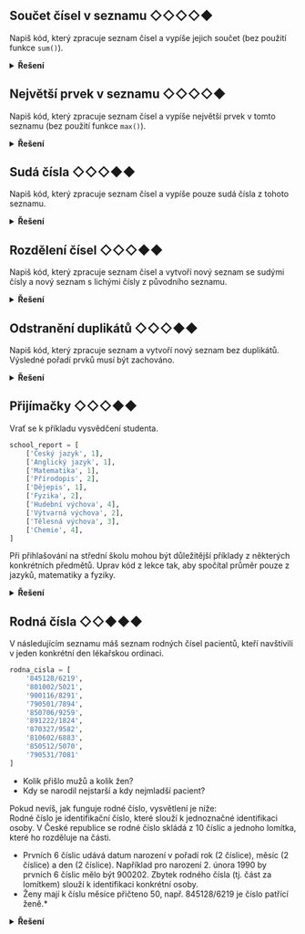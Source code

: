## Součet čísel v seznamu ◇◇◇◇◆

Napiš kód, který zpracuje seznam čísel a vypíše jejich součet (bez použití funkce `sum()`).

<details>
<summary><b>Řešení</b></summary>


```python
soucet = 0

for cislo in [1, 2, 3, 4]:
    soucet += cislo

print(soucet)
```

</details>

## Největší prvek v seznamu ◇◇◇◇◆

Napiš kód, který zpracuje seznam čísel a vypíše největší prvek v tomto seznamu (bez použití funkce `max()`).

<details>
<summary><b>Řešení</b></summary>


```python
nejvetsi = 0

for cislo in [1, 2, 100, 3, 4]:
    if cislo > nejvetsi:
        nejvetsi = cislo

print(nejvetsi)
```

</details>

## Sudá čísla ◇◇◇◆◆

Napiš kód, který zpracuje seznam čísel a vypíše pouze sudá čísla z tohoto seznamu.

<details>
<summary><b>Řešení</b></summary>


```python
for cislo in [1, 2, 100, 3, 4]:
    if cislo % 2 == 0:
        print(cislo)
```

</details>

## Rozdělení čísel ◇◇◇◆◆

Napiš kód, který zpracuje seznam čísel a vytvoří nový seznam se sudými čísly a nový seznam s lichými čísly z původního
seznamu.

<details>
<summary><b>Řešení</b></summary>


```python
sude = []
liche = []

for cislo in [1, 2, 100, 3, 4]:
    if cislo % 2 == 0:
        sude.append(cislo)
    else:
        liche.append(cislo)

print(sude)
print(liche)
```

</details>



## Odstranění duplikátů ◇◇◇◆◆

Napiš kód, který zpracuje seznam a vytvoří nový seznam bez duplikátů. Výsledné pořadí prvků musí být zachováno.

<details>
<summary><b>Řešení</b></summary>


```python
ciste = []

for cislo in [1, 2, 1, 100, 3, 3, 4]:
    if cislo not in ciste:
        ciste.append(cislo)

print(ciste)
```

</details>

## Přijímačky ◇◇◇◆◆

Vrať se k příkladu vysvědčení studenta.

```python
school_report = [
    ['Český jazyk', 1],
    ['Anglický jazyk', 1],
    ['Matematika', 1],
    ['Přírodopis', 2],
    ['Dějepis', 1],
    ['Fyzika', 2],
    ['Hudební výchova', 4],
    ['Výtvarná výchova', 2],
    ['Tělesná výchova', 3],
    ['Chemie', 4],
]
```

Při přihlašování na střední školu mohou být důležitější příklady z některých konkrétních předmětů. Uprav kód z lekce
tak, aby spočítal průměr pouze z jazyků, matematiky a fyziky.

<details>
<summary><b>Řešení</b></summary>


```python

sledovane_predmety = [
    'Český jazyk',
    'Anglický jazyk',
    'Matematika',
    'Fyzika',
]

soucet = 0
for predmet_znamka in school_report:
    # rozdelime si dvojici na dve samostatne promenne pro lepsi praci
    predmet = predmet_znamka[0]
    znamka = predmet_znamka[1]
    if predmet in sledovane_predmety:
        soucet += znamka

print(f'Průměr sledovaných předmětů je: {soucet / len(sledovane_predmety)}')
```

</details>

## Rodná čísla ◇◇◆◆◆

V následujícím seznamu máš seznam rodných čísel pacientů, kteří navštívili v jeden konkrétní den lékařskou ordinaci.

```python
rodna_cisla = [
    '845128/6219',
    '801002/5021',
    '900116/8291',
    '790501/7894',
    '850706/9259',
    '891222/1824',
    '870327/9582',
    '810602/6883',
    '850512/5070',
    '790531/7081'
]
```

- Kolik přišlo mužů a kolik žen?
- Kdy se narodil nejstarší a kdy nejmladší pacient?


Pokud nevíš, jak funguje rodné číslo, vysvětlení je níže:  
Rodné číslo je identifikační číslo, které slouží k jednoznačné identifikaci osoby. V České republice se rodné číslo
skládá z 10 číslic a jednoho lomítka, které ho rozděluje na části.
- Prvních 6 číslic udává datum narození v pořadí rok (2 číslice), měsíc (2 číslice) a den (2 číslice). Například pro
narození 2. února 1990 by prvních 6 číslic mělo být 900202. Zbytek rodného čísla (tj. část za lomítkem) slouží k
identifikaci konkrétní osoby.
- Ženy mají k číslu měsíce přičteno 50, např. 845128/6219 je číslo patřící ženě.*

<details>
<summary><b>Řešení</b></summary>


```python
pocet_muzu = 0
datumy_jako_cislo = []

for rodne_cislo in rodna_cisla:
    ciselne_datum = int(rodne_cislo[:6])
    if int(rodne_cislo[2]) >= 5:  # zena
        ciselne_datum -= 5_000
    else:
        pocet_muzu += 1
    datumy_jako_cislo.append(ciselne_datum)

print(f'přišlo {pocet_muzu} mužů a {len(rodna_cisla) - pocet_muzu} žen')

print(f'nejmladsi se narodil {max(datumy_jako_cislo)}')
print(f'nejstarší se narodil {min(datumy_jako_cislo)}')
```


</details>
